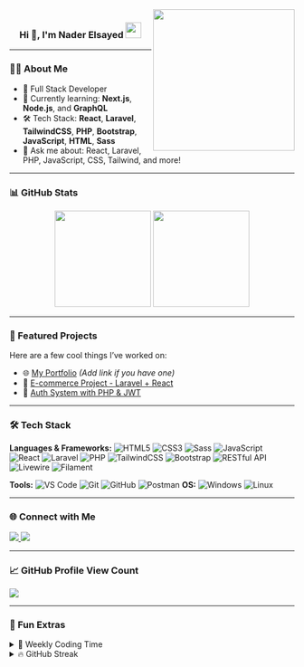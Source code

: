 <img width="250" align="right" src="https://c.tenor.com/_DOBjnGspYAAAAAM/code-coding.gif">

<h3 align="center">
  Hi 👋, I'm Nader Elsayed
  <img src="https://media.giphy.com/media/hvRJCLFzcasrR4ia7z/giphy.gif" width="28">
</h3>



---

### 👨‍💻 About Me
- 🏢 Full Stack Developer
- 🌱 Currently learning: **Next.js**, **Node.js**, and **GraphQL**
- 🛠️ Tech Stack: **React**, **Laravel**, **TailwindCSS**, **PHP**, **Bootstrap**, **JavaScript**, **HTML**, **Sass**
- 💬 Ask me about: React, Laravel, PHP, JavaScript, CSS, Tailwind, and more!

---

### 📊 GitHub Stats

<p align="center">
  <img src="https://github-readme-stats.vercel.app/api?username=naderelsayedd&show_icons=true&theme=radical" height="170"/>
  <img src="https://github-readme-stats.vercel.app/api/top-langs/?username=naderelsayedd&layout=compact&theme=radical" height="170"/>
</p>

---

### 🚀 Featured Projects
Here are a few cool things I’ve worked on:
- 🌐 [My Portfolio](#) *(Add link if you have one)*
- 💼 [E-commerce Project - Laravel + React](#)
- 🔐 [Auth System with PHP & JWT](#)

---

### 🛠 Tech Stack

**Languages & Frameworks:**
![HTML5](https://img.shields.io/badge/html5-%23E34F26.svg?style=for-the-badge&logo=html5&logoColor=white)
![CSS3](https://img.shields.io/badge/css3-%231572B6.svg?style=for-the-badge&logo=css3&logoColor=white)
![Sass](https://img.shields.io/badge/Sass-CC6699.svg?style=for-the-badge&logo=Sass&logoColor=white)
![JavaScript](https://img.shields.io/badge/javascript-%23323330.svg?style=for-the-badge&logo=javascript&logoColor=%23F7DF1E)
![React](https://img.shields.io/badge/React-%2300d8ff.svg?style=for-the-badge&logo=React&logoColor=white)
![Laravel](https://img.shields.io/badge/laravel-%23FF2D20.svg?style=for-the-badge&logo=laravel&logoColor=white)
![PHP](https://img.shields.io/badge/php-%23777BB4.svg?style=for-the-badge&logo=php&logoColor=white)
![TailwindCSS](https://img.shields.io/badge/Tailwind_CSS-38B2AC?style=for-the-badge&logo=tailwind-css&logoColor=white)
![Bootstrap](https://img.shields.io/badge/bootstrap-%238511FA.svg?style=for-the-badge&logo=bootstrap&logoColor=white)
![RESTful API](https://img.shields.io/badge/RESTful%20API-%2300ADD8.svg?style=for-the-badge&logo=api&logoColor=white)
![Livewire](https://img.shields.io/badge/Livewire-%23F72C2C.svg?style=for-the-badge&logo=laravel&logoColor=white)
![Filament](https://img.shields.io/badge/Filament-%237B2FF2.svg?style=for-the-badge&logo=data&logoColor=white)



**Tools:**
![VS Code](https://img.shields.io/badge/Visual%20Studio%20Code-0078d7.svg?style=for-the-badge&logo=visual-studio-code&logoColor=white)
![Git](https://img.shields.io/badge/git-%23F05033.svg?style=for-the-badge&logo=git&logoColor=white)
![GitHub](https://img.shields.io/badge/github-%23121011.svg?style=for-the-badge&logo=github&logoColor=white)
![Postman](https://img.shields.io/badge/Postman-FF6C37?style=for-the-badge&logo=postman&logoColor=white)
**OS:**
![Windows](https://img.shields.io/badge/Windows%2011-%230079d5.svg?style=for-the-badge&logo=Windows%2011&logoColor=white)
![Linux](https://img.shields.io/badge/Linux-FCC624?style=for-the-badge&logo=linux&logoColor=black)

---

### 🌐 Connect with Me
<a href="https://www.linkedin.com/in/nader-elsayed-6664ba1a5/" target="_blank">
  <img src="https://img.shields.io/badge/-LinkedIn-0077B5?style=for-the-badge&logo=linkedin&logoColor=white"/>
</a>
<a href="https://www.facebook.com/engNaderSayed" target="_blank">
  <img src="https://img.shields.io/badge/-Facebook-1877F2?style=for-the-badge&logo=facebook&logoColor=white"/>
</a>

---

### 📈 GitHub Profile View Count
<a href="https://komarev.com/ghpvc/?username=naderelsayedd&style=for-the-badge">
  <img src="https://komarev.com/ghpvc/?username=naderelsayedd&style=for-the-badge">
</a>

---

### 🎯 Fun Extras

<details>
  <summary>📅 Weekly Coding Time</summary>
  <img src="https://github-readme-activity-graph.vercel.app/graph?username=naderelsayedd&theme=rogue" />
</details>

<details>
  <summary>🔥 GitHub Streak</summary>
  <img src="https://github-readme-streak-stats.herokuapp.com/?user=naderelsayedd&theme=radical" />
</details>
